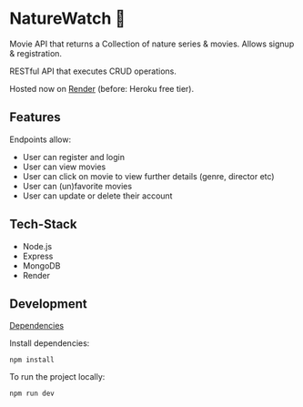 # NatureWatch :movie_camera:

Movie API that returns a Collection of nature series & movies. Allows signup & registration.

RESTful API that executes CRUD operations.

Hosted now on [Render](https://naturewatch-api.onrender.com) (before: Heroku free tier).

## Features

Endpoints allow:

- User can register and login
- User can view movies
- User can click on movie to view further details (genre, director etc)
- User can (un)favorite movies
- User can update or delete their account

## Tech-Stack

- Node.js
- Express
- MongoDB
- Render

## Development

[Dependencies](https://github.com/I-Strohmeyer/NatureWatch/blob/main/package.json)

Install dependencies:

```
npm install
```

To run the project locally:

```
npm run dev
```
